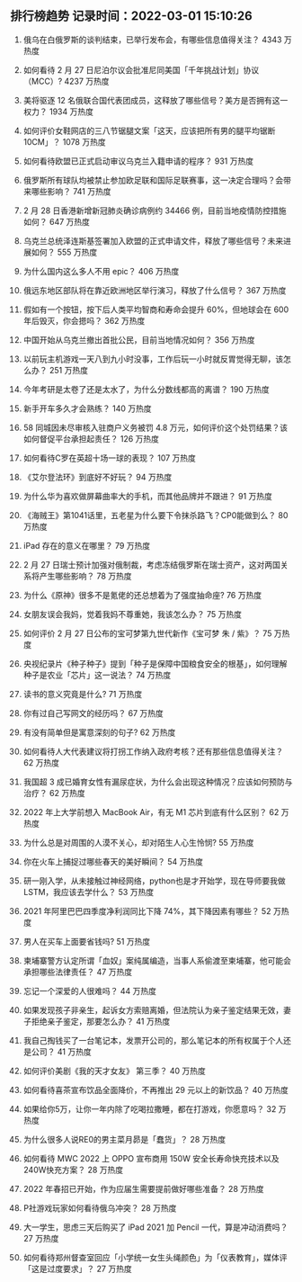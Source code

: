 
## 排行榜趋势 记录时间：2022-03-01 15:10:26
  
  1. 俄乌在白俄罗斯的谈判结束，已举行发布会，有哪些信息值得关注？ 4343 万热度
    
  2. 如何看待 2 月 27 日尼泊尔议会批准尼同美国「千年挑战计划」协议（MCC）? 4237 万热度
    
  3. 美将驱逐 12 名俄联合国代表团成员，这释放了哪些信号？美方是否拥有这一权力？ 1934 万热度
    
  4. 如何评价女鞋网店的三八节锯腿文案「这天，应该把所有男的腿平均锯断 10CM」？ 1078 万热度
    
  5. 如何看待欧盟已正式启动审议乌克兰入籍申请的程序？ 931 万热度
    
  6. 俄罗斯所有球队均被禁止参加欧足联和国际足联赛事，这一决定合理吗？会带来哪些影响？ 741 万热度
    
  7. 2 月 28 日香港新增新冠肺炎确诊病例约 34466 例，目前当地疫情防控措施如何？ 647 万热度
    
  8. 乌克兰总统泽连斯基签署加入欧盟的正式申请文件，释放了哪些信号？未来进展如何？ 555 万热度
    
  9. 为什么国内这么多人不用 epic？ 406 万热度
    
  10. 俄远东地区部队将在靠近欧洲地区举行演习，释放了什么信号？ 367 万热度
    
  11. 假如有一个按钮，按下后人类平均智商和寿命会提升 60%，但地球会在 600 年后毁灭，你会摁吗？ 362 万热度
    
  12. 中国开始从乌克兰撤出首批公民，目前当地情况如何？ 356 万热度
    
  13. 以前玩主机游戏一天八到九小时没事，工作后玩一小时就反胃觉得无聊，该怎么办？ 251 万热度
    
  14. 今年考研是太卷了还是太水了，为什么分数线都高的离谱？ 190 万热度
    
  15. 新手开车多久才会熟练？ 140 万热度
    
  16. 58 同城因未尽审核入驻商户义务被罚 4.8 万元，如何评价这个处罚结果？该如何督促平台承担起责任？ 126 万热度
    
  17. 如何看待C罗在英超十场一球的表现？ 107 万热度
    
  18. 《艾尔登法环》到底好不好玩？ 94 万热度
    
  19. 为什么华为喜欢做屏幕曲率大的手机，而其他品牌并不跟进？ 91 万热度
    
  20. 《海贼王》第1041话里，五老星为什么要下令抹杀路飞？CP0能做到么？ 80 万热度
    
  21. iPad 存在的意义在哪里？ 79 万热度
    
  22. 2 月 27 日瑞士预计加强对俄制裁，考虑冻结俄罗斯在瑞士资产，这对两国关系将产生哪些影响？ 78 万热度
    
  23. 为什么《原神》很多不是氪佬的还总想着为了强度抽命座? 76 万热度
    
  24. 女朋友误会我妈，觉着我妈不尊重她，我该怎么办？ 75 万热度
    
  25. 如何评价 2 月 27 日公布的宝可梦第九世代新作《宝可梦 朱 / 紫》？ 75 万热度
    
  26. 央视纪录片《种子种子》提到「种子是保障中国粮食安全的根基」，如何理解种子是农业「芯片」这一说法？ 74 万热度
    
  27. 读书的意义究竟是什么? 71 万热度
    
  28. 你有过自己写网文的经历吗？ 67 万热度
    
  29. 有没有简单但是寓意深刻的句子? 62 万热度
    
  30. 如何看待人大代表建议将打拐工作纳入政府考核？还有那些信息值得关注？ 62 万热度
    
  31. 我国超 3 成已婚育女性有漏尿症状，为什么会出现这种情况？应该如何预防与治疗？ 62 万热度
    
  32. 2022 年上大学前想入 MacBook Air，有无 M1 芯片到底有什么区别？ 62 万热度
    
  33. 为什么总是对周围的人漠不关心，却对陌生人心生怜悯? 55 万热度
    
  34. 你在火车上捕捉过哪些春天的美好瞬间？ 54 万热度
    
  35. 研一刚入学，从未接触过神经网络，python也是才开始学，现在导师要我做LSTM，我应该去学什么？ 53 万热度
    
  36. 2021 年阿里巴巴四季度净利润同比下降 74%，其下降因素有哪些？ 52 万热度
    
  37. 男人在买车上面要省钱吗? 51 万热度
    
  38. 柬埔寨警方认定所谓「血奴」案纯属编造，当事人系偷渡至柬埔寨，他可能会承担哪些法律责任？ 47 万热度
    
  39. 忘记一个深爱的人很难吗？ 44 万热度
    
  40. 如果发现孩子非亲生，起诉女方索赔离婚，但法院认为亲子鉴定结果无效，妻子拒绝亲子鉴定，那要怎么办？ 41 万热度
    
  41. 我自己掏钱买了一台笔记本，发票开公司的，那么笔记本的所有权属于个人还是公司？ 41 万热度
    
  42. 如何评价美剧《我的天才女友》 第三季？ 40 万热度
    
  43. 如何看待喜茶宣布饮品全面降价，不再推出 29 元以上的新饮品？ 40 万热度
    
  44. 如果给你5万，让你一年内除了吃喝拉撒睡，都在打游戏，你愿意吗？ 32 万热度
    
  45. 为什么很多人说RE0的男主菜月昴是「蠢货」？ 28 万热度
    
  46. 如何看待 MWC 2022 上 OPPO 宣布商用 150W 安全长寿命快充技术以及240W快充方案？ 28 万热度
    
  47. 2022 年春招已开始，作为应届生需要提前做好哪些准备？ 28 万热度
    
  48. P社游戏玩家如何看待俄乌冲突？ 28 万热度
    
  49. 大一学生，思虑三天后购买了 iPad 2021 加 Pencil 一代，算是冲动消费吗？ 27 万热度
    
  50. 如何看待郑州督查室回应「小学统一女生头绳颜色」为「仪表教育」，媒体评「这是过度要求」？ 27 万热度
    